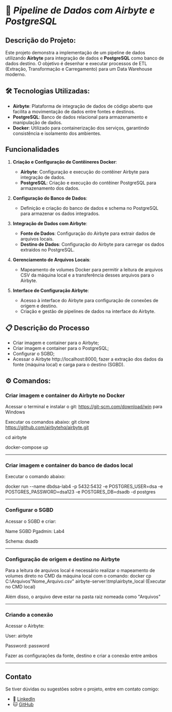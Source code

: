 # 🚀 ***Pipeline de Dados com Airbyte e PostgreSQL***

## **Descrição do Projeto:**
Este projeto demonstra a implementação de um pipeline de dados utilizando **Airbyte** para integração de dados e **PostgreSQL** como banco de dados destino. O objetivo é desenhar e executar processos de ETL (Extração, Transformação e Carregamento) para um Data Warehouse moderno.


## 🛠️ **Tecnologias Utilizadas**: 
- **Airbyte**: Plataforma de integração de dados de código aberto que facilita a movimentação de dados entre fontes e destinos.
- **PostgreSQL**: Banco de dados relacional para armazenamento e manipulação de dados.
- **Docker**: Utilizado para containerização dos serviços, garantindo consistência e isolamento dos ambientes.


## **Funcionalidades**

1. **Criação e Configuração de Contêineres Docker**:
   - **Airbyte**: Configuração e execução do contêiner Airbyte para integração de dados.
   - **PostgreSQL**: Criação e execução do contêiner PostgreSQL para armazenamento dos dados.

2. **Configuração do Banco de Dados**:
   - Definição e criação do banco de dados e schema no PostgreSQL para armazenar os dados integrados.

3. **Integração de Dados com Airbyte**:
   - **Fonte de Dados**: Configuração do Airbyte para extrair dados de arquivos locais.
   - **Destino de Dados**: Configuração do Airbyte para carregar os dados extraídos no PostgreSQL.

4. **Gerenciamento de Arquivos Locais**:
   - Mapeamento de volumes Docker para permitir a leitura de arquivos CSV da máquina local e a transferência desses arquivos para o Airbyte.

5. **Interface de Configuração Airbyte**:
   - Acesso à interface do Airbyte para configuração de conexões de origem e destino.
   - Criação e gestão de pipelines de dados na interface do Airbyte.


## 📋 **Descrição do Processo**
* Criar imagem e container para o Airbyte;
* Criar imagem e container para o PostgreSQL;
* Configurar o SGBD;
* Acessar o Airbyte http://localhost:8000, fazer a extração dos dados da fonte (máquina local) e carga para o destino (SGBD).


## ⚙️ **Comandos**:
### Criar imagem e container do Airbyte no Docker
Acessar o terminal e instalar o git: https://git-scm.com/download/win para Windows
 
Executar os comandos abaixo:
git clone https://github.com/airbytehq/airbyte.git

cd airbyte

docker-compose up

---

### Criar imagem e container do banco de dados local
Executar o comando abaixo:

docker run --name dbdsa-lab4 -p 5432:5432 -e POSTGRES_USER=dsa -e POSTGRES_PASSWORD=dsa123 -e POSTGRES_DB=dsadb -d postgres

---

### Configurar o SGBD
Acessar o SGBD e criar:

Name SGBD Pgadmin: Lab4

Schema: dsadb

---

### Configuração de origem e destino no Airbyte
Para a leitura de arquivos local é necessário realizar o mapeamento de volumes direto no CMD da máquina local com o comando: 
docker cp C:\Arquivos\"Nome_Arquivo.csv" airbyte-server:\tmp\airbyte_local (Executar no CMD local)

Além disso, o arquivo deve estar na pasta raiz nomeada como "Arquivos"

---

### Criando a conexão 

Acessar o Airbyte:

User: airbyte

Password: password

Fazer as configurações da fonte, destino e criar a conexão entre ambos

---
## Contato

Se tiver dúvidas ou sugestões sobre o projeto, entre em contato comigo:

- 💼 [LinkedIn](https://www.linkedin.com/in/henrique-k-32967a2b5/)
- 🐱 [GitHub](https://github.com/henriquekurata?tab=overview&from=2024-09-01&to=2024-09-01)